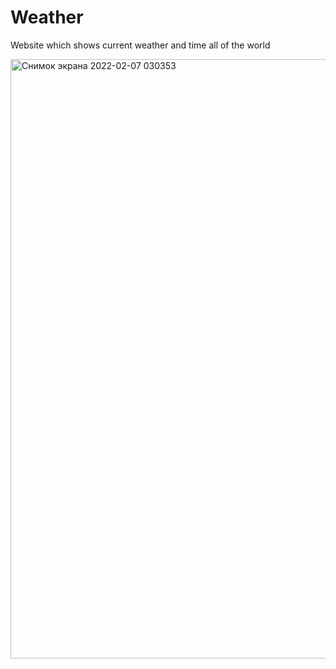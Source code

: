 # Weather
Website which shows current weather and time all of the world


<img width="959" alt="Снимок экрана 2022-02-07 030353" src="https://user-images.githubusercontent.com/91471170/152701268-4d63096d-edd4-4cec-a474-e010e8910c99.png">
